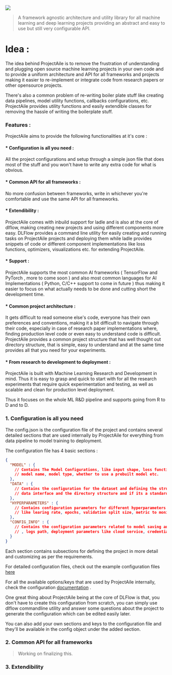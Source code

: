 ![](https://t3714927.p.clickup-attachments.com/t3714927/7f6abddc-f516-4212-89ab-a12647ac71df/projectaile_banner_no_bg.png)

> A framework agnostic architecture and utility library for all machine learning and deep learning projects providing an abstract and easy to use but still very configurable API.

  

Idea :
======

The idea behind ProjectAile is to remove the frustration of understanding and plugging open source machine learning projects in your own code and to provide a uniform architecture and API for all frameworks and projects making it easier to re-implement or integrate code from research papers or other opensource projects.

  

There's also a common problem of re-writing boiler plate stuff like creating data pipelines, model utility functions, callbacks configurations, etc. ProjectAile provides utility functions and easily extendible classes for removing the hassle of writing the boilerplate stuff.

  

### Features :

ProjectAile aims to provide the following functionalities at it's core :

  

#### \* Configuration is all you need :

All the project configurations and setup through a simple json file that does most of the stuff and you won't have to write any extra code for what is obvious.

  

#### \* Common API for all frameworks :

No more confusion between frameworks, write in whichever you're comfortable and use the same API for all frameworks.

  

#### \* Extendibility :

ProjectAile comes with inbuild support for ladle and is also at the core of dlflow, making creating new projects and using different components more easy. DLFlow provides a command line utility for easily creating and running tasks on ProjectAile projects and deploying them while ladle provides snippets of code or different component implementations like loss functions, optimizers, visualizations etc. for extending ProjectAile.

  

#### \* Support :

ProjectAile supports the most common AI frameworks ( TensorFlow and PyTorch , more to come soon ) and also most common languages for AI Implementations ( Python, C/C++ support to come in future ) thus making it easier to focus on what actually needs to be done and cutting short the development time.

  

#### \* Common project architecture :

It gets difficult to read someone else's code, everyone has their own preferences and conventions, making it a bit difficult to navigate through their code, especially in case of research paper implementations where, finding production level code or even easy to understand code is difficult. ProjectAile provides a common project structure that has well thought out directory structure, that is simple, easy to understand and at the same time provides all that you need for your experiments.

  

#### \* From research to development to deployment :

ProjectAile is built with Machine Learning Research and Development in mind. Thus it is easy to grasp and quick to start with for all the research experiments that require quick experimentation and testing, as well as scalable and clean for production level deployment.

Thus it focuses on the whole ML R&D pipeline and supports going from R to D and to D.

  

### 1\. Configuration is all you need

The config.json is the configuration file of the project and contains several detailed sections that are used internally by ProjectAile for everything from data pipeline to model training to deployment.

  

The configuration file has 4 basic sections :

```json
{
  "MODEL" : {
    // Contains The Model Configurations, like input shape, loss function[s], optimizer, 
    // model name, model type, whether to use a prebuilt model etc.
  },
  "DATA" : {
    // Contains the configuration for the dataset and defining the structure and type of
    // data interface and the directory structure and if its a standard dataset or custom.
  },
  "HYPERPARAMETERS" : {
    // Contains configuration parameters for different hyperparameters used in the model
    // like learing rate, epochs, validation split size, metric to monitor, etc.
  },
  "CONFIG_INFO" : {
    // Contains the configuration parameters related to model saving and evaluation results
    // , logs path, deployment parameters like cloud service, credential file path etc.
  }
}
```

  

Each section contains subsections for defining the project in more detail and customizing as per the requirements.

  

For detailed configuration files, check out the example configuration files [here](https://github.com/explabs-ai/projectaile)

For all the available options/keys that are used by ProjectAile internally, check the configuration [documentation](https://github.com/explabs-ai/projectaile) .

  

One great thing about ProjectAile being at the core of DLFlow is that, you don't have to create this configuration from scratch, you can simply use dlflow commandline utility and answer some questions about the project to generate the configuration which can be edited easily later.

  

You can also add your own sections and keys to the configuration file and they'll be available in the config object under the added section.

  

  

### 2\. Common API for all frameworks

> Working on finalizing this.

  

### 3\. Extendibility